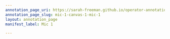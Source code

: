 ```yaml
---
annotation_page_uri: https://sarah-freeman.github.io/operator-annotations/annotations/mic-1-canvas-1-mic-1.json
annotation_page_slug: mic-1-canvas-1-mic-1
layout: annotation_page
manifest_label: Mic 1

---
```

